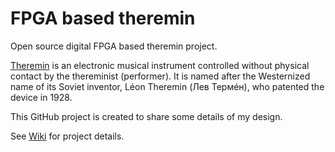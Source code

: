 # FPGA based theremin

Open source digital FPGA based theremin project.

[Theremin](https://en.wikipedia.org/wiki/Theremin) is an electronic musical instrument controlled without physical contact by the thereminist (performer).
It is named after the Westernized name of its Soviet inventor, Léon Theremin (Лев Термéн), who patented the device in 1928. 

This GitHub project is created to share some details of my design.

See [Wiki](https://github.com/fpga-theremin/theremin/wiki) for project details.
